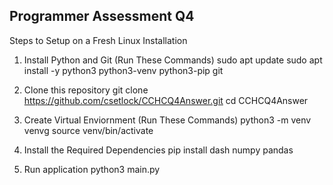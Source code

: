 ## Programmer Assessment Q4

Steps to Setup on a Fresh Linux Installation

1. Install Python and Git (Run These Commands)
sudo apt update
sudo apt install -y python3 python3-venv python3-pip git

2. Clone this repository
git clone https://github.com/csetlock/CCHCQ4Answer.git
cd CCHCQ4Answer

3. Create Virtual Enviornment (Run These Commands)
python3 -m venv venvg
source venv/bin/activate

4. Install the Required Dependencies
pip install dash numpy pandas

5. Run application
python3 main.py
